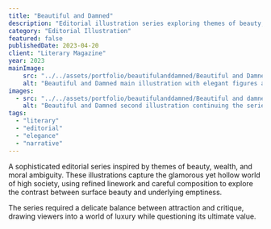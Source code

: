 ```yaml
---
title: "Beautiful and Damned"
description: "Editorial illustration series exploring themes of beauty, decadence, and moral complexity."
category: "Editorial Illustration"
featured: false
publishedDate: 2023-04-20
client: "Literary Magazine"
year: 2023
mainImage:
    src: "../../assets/portfolio/beautifulanddamned/Beautiful and Damned image 1.png"
    alt: "Beautiful and Damned main illustration with elegant figures and dramatic composition"
images:
  - src: "../../assets/portfolio/beautifulanddamned/Beautiful and damned 2.png"
    alt: "Beautiful and Damned second illustration continuing the series narrative"
tags:
  - "literary"
  - "editorial"
  - "elegance"
  - "narrative"
---
```


A sophisticated editorial series inspired by themes of beauty, wealth, and moral ambiguity. These illustrations capture the glamorous yet hollow world of high society, using refined linework and careful composition to explore the contrast between surface beauty and underlying emptiness.

The series required a delicate balance between attraction and critique, drawing viewers into a world of luxury while questioning its ultimate value.

